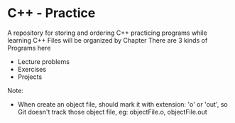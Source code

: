 # C++ - Practice
A repository for storing and ordering C++ practicing programs while learning C++
Files will be organized by Chapter
There are 3 kinds of Programs here
- Lecture problems
- Exercises
- Projects

Note:
- When create an object file, should mark it with extension: 'o' or 'out', so Git doesn't track those object file, eg: objectFile.o, objectFile.out